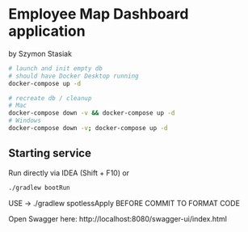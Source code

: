 # Employee Map Dashboard application


by Szymon Stasiak


```bash
# launch and init empty db
# should have Docker Desktop running
docker-compose up -d
```

```bash
# recreate db / cleanup
# Mac
docker-compose down -v && docker-compose up -d
# Windows
docker-compose down -v; docker-compose up -d
```

## Starting service

Run directly via IDEA (Shift + F10) or

```bash
./gradlew bootRun
```

USE -> ./gradlew spotlessApply BEFORE COMMIT TO FORMAT CODE


Open Swagger here: http://localhost:8080/swagger-ui/index.html